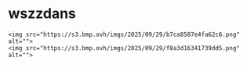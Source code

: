 ﻿# wszzdans

<!DOCTYPE html>
<html lang="en">
<head>
    <meta charset="UTF-8">
    <meta name="viewport" content="width=device-width, initial-scale=1.0">
    <title>Document</title>
</head>
<body>

    <img src="https://s3.bmp.ovh/imgs/2025/09/29/b7ca8587e4fa62c6.png" alt="">
    <img src="https://s3.bmp.ovh/imgs/2025/09/29/f8a3d16341739dd5.png" alt="">
    
</body>
</html>
